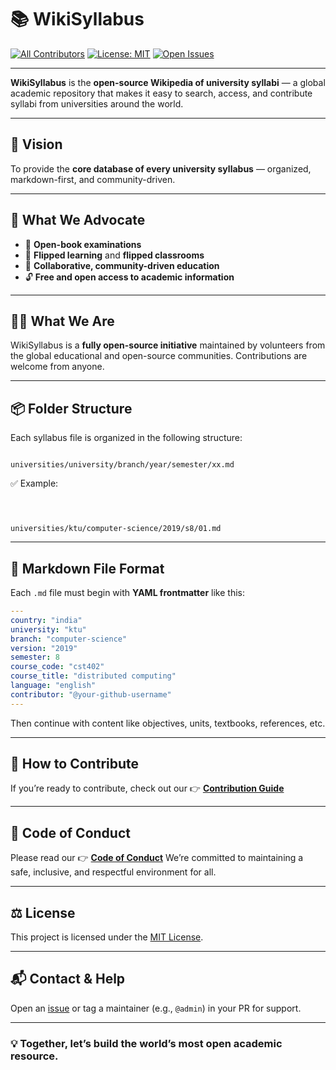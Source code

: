 
# 📚 WikiSyllabus

[![All Contributors](https://img.shields.io/badge/all_contributors-∞-orange.svg?style=flat-square)]([#contributors](https://github.com/The-Purple-Movement/WikiSyllabus/blob/main/CONTRIBUTORS.md))
[![License: MIT](https://img.shields.io/badge/license-MIT-blue.svg)](./LICENSE)
[![Open Issues](https://img.shields.io/github/issues/The-Purple-Movement/WikiSyllabus)](https://github.com/The-Purple-Movement/WikiSyllabus/issues)

---

**WikiSyllabus** is the **open-source Wikipedia of university syllabi** — a global academic repository that makes it easy to search, access, and contribute syllabi from universities around the world.

---

## 🌟 Vision

To provide the **core database of every university syllabus** — organized, markdown-first, and community-driven.

---

## 💬 What We Advocate

- 📖 **Open-book examinations**
- 🔁 **Flipped learning** and **flipped classrooms**
- 🤝 **Collaborative, community-driven education**
- 🔓 **Free and open access to academic information**

---

## 🧑‍💻 What We Are

WikiSyllabus is a **fully open-source initiative** maintained by volunteers from the global educational and open-source communities. Contributions are welcome from anyone.

---

## 📦 Folder Structure

Each syllabus file is organized in the following structure:

```

universities/university/branch/year/semester/xx.md

```

✅ Example:

```



universities/ktu/computer-science/2019/s8/01.md

````

---

## 📝 Markdown File Format

Each `.md` file must begin with **YAML frontmatter** like this:

```yaml
---
country: "india"
university: "ktu"
branch: "computer-science"
version: "2019"
semester: 8
course_code: "cst402"
course_title: "distributed computing"
language: "english"
contributor: "@your-github-username"
---
````

Then continue with content like objectives, units, textbooks, references, etc.

---

## 🙌 How to Contribute

If you’re ready to contribute, check out our 👉 [**Contribution Guide**](./CONTRIBUTION.md)

---

## 🤝 Code of Conduct

Please read our 👉 [**Code of Conduct**](./CODE_OF_CONDUCT.md)
We’re committed to maintaining a safe, inclusive, and respectful environment for all.

---

## ⚖ License

This project is licensed under the [MIT License](./LICENSE).

---

## 📬 Contact & Help

Open an [issue](https://github.com/The-Purple-Movement/WikiSyllabus/issues) or tag a maintainer (e.g., `@admin`) in your PR for support.

---

### 💡 Together, let’s build the world’s most open academic resource.
